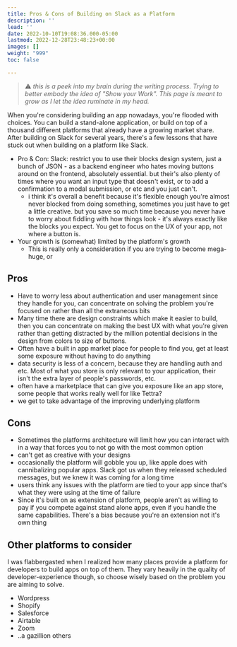 ```yaml
---
title: Pros & Cons of Building on Slack as a Platform
description: ''
lead: ''
date: 2022-10-10T19:08:36.000-05:00
lastmod: 2022-12-28T23:48:23+00:00
images: []
weight: "999"
toc: false

---
```

> ⚠️ _this is a peek into my brain during the writing process. Trying to better embody the idea of "Show your Work". This page is meant to grow as I let the idea ruminate in my head._

When you're considering building an app nowadays, you're flooded with choices. You can build a stand-alone application, or build on top of a thousand different platforms that already have a growing market share. After building on Slack for several years, there's a few lessons that have stuck out when building on a platform like Slack.

* Pro & Con: Slack: restrict you to use their blocks design system, just a bunch of JSON - as a backend engineer who hates moving buttons around on the frontend, absolutely essential. but their's also plenty of times where you want an input type that doesn't exist, or to add a confirmation to a modal submission, or etc and you just can't.
  * i think it's overall a benefit because it's flexible enough you're almost never blocked from doing something, sometimes you just have to get a little creative. but you save so much time because you never have to worry about fiddling with how things look - it's always exactly like the blocks you expect. You get to focus on the UX of your app, not where a button is.
* Your growth is (somewhat) limited by the platform's growth
  * This is really only a consideration if you are trying to become mega-huge, or 

## Pros

* Have to worry less about authentication and user management since they handle for you, can concentrate on solving the problem you're focused on rather than all the extraneous bits
* Many time there are design constraints which make it easier to build, then you can concentrate on making the best UX with what you're given rather than getting distracted by the million potential decisions in the design from colors to size of buttons.
* Often have a built in app market place for people to find you, get at least some exposure without having to do anything
* data security is less of a concern, because they are handling auth and etc. Most of what you store is only relevant to your application, their isn't the extra layer of people's passwords, etc.
* often have a marketplace that can give you exposure like an app store, some people that works really well for like Tettra?
* we get to take advantage of the improving underlying platform

## Cons

* Sometimes the platforms architecture will limit how you can interact with in a way that forces you to not go with the most common option
* can't get as creative with your designs
* occasionally the platform will gobble you up, like apple does with cannibalizing popular apps. Slack got us when they released scheduled messages, but we knew it was coming for a long time
* users think any issues with the platform are tied to your app since that's what they were using at the time of failure
* Since it's built on as extension of platform, people aren't as willing to pay if you compete against stand alone apps, even if you handle the same capabilities. There's a bias because you're an extension not it's own thing

## Other platforms to consider

I was flabbergasted when I realized how many places provide a platform for developers to build apps on top of them. They vary heavily in the quality of developer-experience though, so choose wisely based on the problem you are aiming to solve.

* Wordpress
* Shopify
* Salesforce
* Airtable
* Zoom
* ..a gazillion others